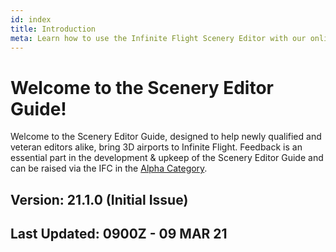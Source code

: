 ```yaml
---
id: index
title: Introduction
meta: Learn how to use the Infinite Flight Scenery Editor with our online documentation.
---
```


# Welcome to the Scenery Editor Guide!



Welcome to the Scenery Editor Guide, designed to help newly qualified and veteran editors alike, bring 3D airports to Infinite Flight. Feedback is an essential part in the development & upkeep of the Scenery Editor Guide and can be raised via the IFC in the [Alpha Category](https://community.infiniteflight.com/c/alpha/23). 



## Version: 21.1.0 (Initial Issue)

## Last Updated: 0900Z - 09 MAR 21

